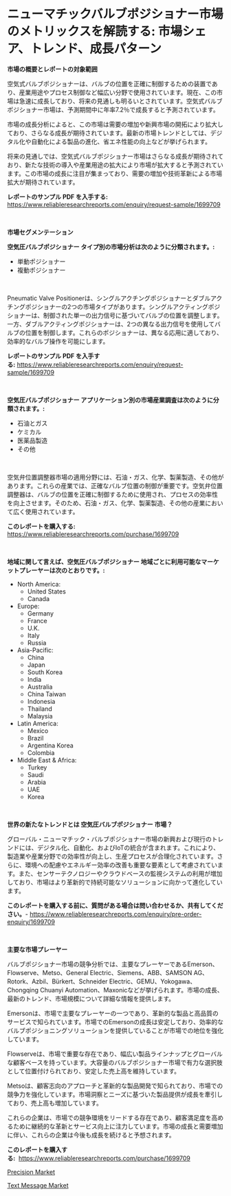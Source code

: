 <p><h1>ニューマチックバルブポジショナー市場のメトリックスを解読する: 市場シェア、トレンド、成長パターン</h1></p><p><strong>市場の概要とレポートの対象範囲</strong></p>
<p><p>空気式バルブポジショナーは、バルブの位置を正確に制御するための装置であり、産業用途やプロセス制御など幅広い分野で使用されています。現在、この市場は急速に成長しており、将来の見通しも明るいとされています。空気式バルブポジショナー市場は、予測期間中に年率7.2％で成長すると予測されています。</p><p>市場の成長分析によると、この市場は需要の増加や新興市場の開拓により拡大しており、さらなる成長が期待されています。最新の市場トレンドとしては、デジタル化や自動化による製品の進化、省エネ性能の向上などが挙げられます。</p><p>将来の見通しでは、空気式バルブポジショナー市場はさらなる成長が期待されており、新たな技術の導入や産業用途の拡大により市場が拡大すると予測されています。この市場の成長に注目が集まっており、需要の増加や技術革新による市場拡大が期待されています。</p></p>
<p><strong>レポートのサンプル PDF を入手する:</strong> <a href="https://www.reliableresearchreports.com/enquiry/request-sample/1699709">https://www.reliableresearchreports.com/enquiry/request-sample/1699709</a></p>
<p>&nbsp;</p>
<p><strong>市場セグメンテーション</strong></p>
<p><strong>空気圧バルブポジショナー タイプ別の市場分析は次のように分類されます。:</strong></p>
<p><ul><li>単動ポジショナー</li><li>複動ポジショナー</li></ul></p>
<p>&nbsp;</p>
<p><p>Pneumatic Valve Positionerは、シングルアクチングポジショナーとダブルアクチングポジショナーの2つの市場タイプがあります。シングルアクティングポジショナーは、制御された単一の出力信号に基づいてバルブの位置を調整します。一方、ダブルアクティングポジショナーは、2つの異なる出力信号を使用してバルブの位置を制御します。これらのポジショナーは、異なる応用に適しており、効率的なバルブ操作を可能にします。</p></p>
<p><strong>レポートのサンプル PDF を入手する:</strong>&nbsp;<a href="https://www.reliableresearchreports.com/enquiry/request-sample/1699709">https://www.reliableresearchreports.com/enquiry/request-sample/1699709</a></p>
<p>&nbsp;</p>
<p><strong> 空気圧バルブポジショナー アプリケーション別の市場産業調査は次のように分類されます。:</strong></p>
<p><ul><li>石油とガス</li><li>ケミカル</li><li>医薬品製造</li><li>その他</li></ul></p>
<p>&nbsp;</p>
<p><p>空気弁位置調整器市場の適用分野には、石油・ガス、化学、製薬製造、その他があります。これらの産業では、正確なバルブ位置の制御が重要です。空気弁位置調整器は、バルブの位置を正確に制御するために使用され、プロセスの効率性を向上させます。そのため、石油・ガス、化学、製薬製造、その他の産業において広く使用されています。</p></p>
<p><strong>このレポートを購入する:</strong>&nbsp; <a href="https://www.reliableresearchreports.com/purchase/1699709">https://www.reliableresearchreports.com/purchase/1699709</a></p>
<p>&nbsp;</p>
<p><strong>地域に関して言えば、空気圧バルブポジショナー 地域ごとに利用可能なマーケットプレーヤーは次のとおりです。:</strong></p>
<p><ul>
    <li>
        North America:
        <ul>
            <li>United States</li>
            <li>Canada</li>
        </ul>
    </li>
    <li>
        Europe:
        <ul>
            <li>Germany</li>
            <li>France</li>
            <li>U.K.</li>
            <li>Italy</li>
            <li>Russia</li>
        </ul>
    </li>
    <li>
        Asia-Pacific:
        <ul>
            <li>China</li>
            <li>Japan</li>
            <li>South Korea</li>
            <li>India</li>
            <li>Australia</li>
            <li>China Taiwan</li>
            <li>Indonesia</li>
            <li>Thailand</li>
            <li>Malaysia</li>
        </ul>
    </li>
    <li>
        Latin America:
        <ul>
            <li>Mexico</li>
            <li>Brazil</li>
            <li>Argentina Korea</li>
            <li>Colombia</li>
        </ul>
    </li>
    <li>
        Middle East & Africa:
        <ul>
            <li>Turkey</li>
            <li>Saudi</li>
            <li>Arabia</li>
            <li>UAE</li>
            <li>Korea</li>
        </ul>
    </li>
    </ul></p>
<p>&nbsp;</p>
<p><strong>世界の新たなトレンドとは 空気圧バルブポジショナー 市場？</strong></p>
<p><p>グローバル・ニューマチック・バルブポジショナー市場の新興および現行のトレンドには、デジタル化、自動化、およびIoTの統合が含まれます。これにより、製造業や産業分野での効率性が向上し、生産プロセスが合理化されています。さらに、環境への配慮やエネルギー効率の改善も重要な要素として考慮されています。また、センサーテクノロジーやクラウドベースの監視システムの利用が増加しており、市場はより革新的で持続可能なソリューションに向かって進化しています。</p></p>
<p><strong>このレポートを購入する前に、質問がある場合は問い合わせるか、共有してください。</strong>- <a href="https://www.reliableresearchreports.com/enquiry/pre-order-enquiry/1699709">https://www.reliableresearchreports.com/enquiry/pre-order-enquiry/1699709</a></p>
<p>&nbsp;</p>
<p><strong>主要な市場プレーヤー</strong></p>
<p><p>バルブポジショナー市場の競争分析では、主要なプレーヤーであるEmerson、Flowserve、Metso、General Electric、Siemens、ABB、SAMSON AG、Rotork、Azbil、Bürkert、Schneider Electric、GEMU、Yokogawa、Chongqing Chuanyi Automation、Maxonicなどが挙げられます。市場の成長、最新のトレンド、市場規模について詳細な情報を提供します。</p><p>Emersonは、市場で主要なプレーヤーの一つであり、革新的な製品と高品質のサービスで知られています。市場でのEmersonの成長は安定しており、効率的なバルブポジショニングソリューションを提供していることが市場での地位を強化しています。</p><p>Flowserveは、市場で重要な存在であり、幅広い製品ラインナップとグローバルな顧客ベースを持っています。大容量のバルブポジショナー市場で有力な選択肢として位置付けられており、安定した売上高を維持しています。</p><p>Metsoは、顧客志向のアプローチと革新的な製品開発で知られており、市場での競争力を強化しています。市場洞察とニーズに基づいた製品提供が成長を牽引しており、売上高も増加しています。</p><p>これらの企業は、市場での競争環境をリードする存在であり、顧客満足度を高めるために継続的な革新とサービス向上に注力しています。市場の成長と需要増加に伴い、これらの企業は今後も成長を続けると予想されます。</p></p>
<p><strong>このレポートを購入する:</strong>&nbsp;&nbsp;<a href="https://www.reliableresearchreports.com/purchase/1699709">https://www.reliableresearchreports.com/purchase/1699709</a></p>
<p><p><a href="https://five-trouble-98a.notion.site/Precision-Market-Size-2024-2031-Global-Industrial-Analysis-Key-Geographical-Regions-Market-Share-1bb42f89e65740fe918976bd1888a321">Precision Market</a></p><p><a href="https://ivy-potential-64b.notion.site/Text-Message-Market-Dynamics-2024-2031-Also-about-Its-Market-Trends-Projections-and-Opportunities-40cb00d9c9a944549f69660939575e02">Text Message Market</a></p></p>